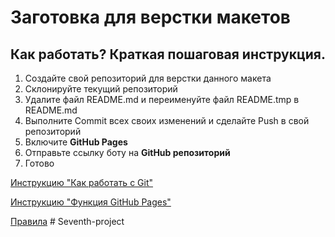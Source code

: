 # Заготовка для верстки макетов

## Как работать? Краткая пошаговая инструкция.
1. Создайте свой репозиторий для верстки данного макета
2. Склонируйте текущий репозиторий
3. Удалите файл README.md и переименуйте файл README.tmp в README.md
4. Выполните Commit всех своих изменений и сделайте Push в свой репозиторий
5. Включите **GitHub Pages**
6. Отправьте ссылку боту на **GitHub репозиторий**
7. Готово

[Инструкцию "Как работать с Git"](https://figmatohtml.notion.site/Git-4f6201ace2ae4f109cc3ec74feb1961b)

[Инструкцию "Функция GitHub Pages"](https://figmatohtml.notion.site/GitHub-Pages-6266e77074274a728ace3bb60b355986)

[Правила](https://figmatohtml.notion.site/7d3e52a516734f99935b08c56d3d7d50)
#   S e v e n t h - p r o j e c t  
 